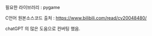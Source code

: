 
필요한 라이브러리 : pygame

C언어 원본소스코드 출처 : https://www.bilibili.com/read/cv20048480/

chatGPT 의 많은 도움으로 컨버팅 했음.
